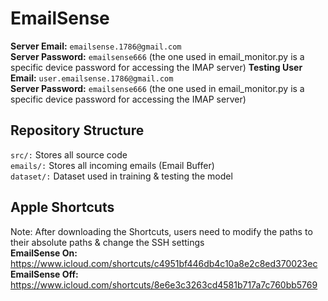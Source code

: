 # EmailSense

**Server Email:** ```emailsense.1786@gmail.com```<br/>
**Server Password:** ```emailsense666``` (the one used in email_monitor.py is a specific device password for accessing the IMAP server)
**Testing User Email:** ```user.emailsense.1786@gmail.com```<br/>
**Server Password:** ```emailsense666``` (the one used in email_monitor.py is a specific device password for accessing the IMAP server)

## Repository Structure
```src/:``` Stores all source code<br/>
```emails/:``` Stores all incoming emails (Email Buffer)<br/>
```dataset/:``` Dataset used in training & testing the model<br/>

## Apple Shortcuts
Note: After downloading the Shortcuts, users need to modify the paths to their absolute paths & change the SSH settings <br/>
**EmailSense On:** https://www.icloud.com/shortcuts/c4951bf446db4c10a8e2c8ed370023ec <br/>
**EmailSense Off:** https://www.icloud.com/shortcuts/8e6e3c3263cd4581b717a7c760bb5769 <br/>
